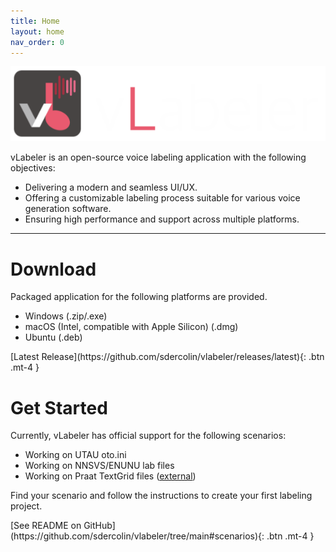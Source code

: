```yaml
---
title: Home
layout: home
nav_order: 0
---
```


![logo](logo.png)

vLabeler is an open-source voice labeling application with the following objectives:

- Delivering a modern and seamless UI/UX.
- Offering a customizable labeling process suitable for various voice generation software.
- Ensuring high performance and support across multiple platforms.

---

# Download

Packaged application for the following platforms are provided.

- Windows (.zip/.exe)
- macOS (Intel, compatible with Apple Silicon) (.dmg)
- Ubuntu (.deb)

<span class="fs-4">
[Latest Release](https://github.com/sdercolin/vlabeler/releases/latest){: .btn .mt-4 }
</span>

# Get Started

Currently, vLabeler has official support for the following scenarios:

- Working on UTAU oto.ini
- Working on NNSVS/ENUNU lab files
- Working on Praat TextGrid files ([external](https://github.com/sdercolin/vlabeler-textgrid))

Find your scenario and follow the instructions to create your first labeling project.

<span class="fs-4">
[See README on GitHub](https://github.com/sdercolin/vlabeler/tree/main#scenarios){: .btn .mt-4 }
</span>
